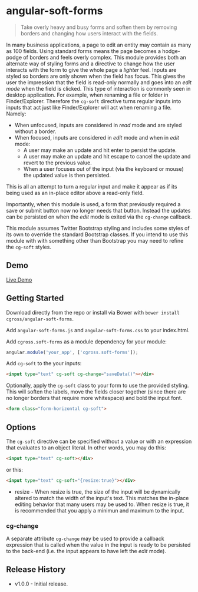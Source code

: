 # angular-soft-forms

> Take overly heavy and busy forms and soften them by removing borders and changing how users interact with the fields.

In many business applications, a page to edit an entity may contain as many as 100 fields.  Using standard forms means the page becomes a hodge-podge of borders and feels overly complex.  This module provides both an alternate way of styling forms and a directive to change how the user interacts with the form to give the whole page a _lighter_ feel.  Inputs are styled so borders are only shown when the field has focus.  This gives the user the impression that the field is read-only normally and goes into an _edit mode_ when the field is clicked.  This type of interaction is commonly seen in desktop application.  For example, when renaming a file or folder in Finder/Explorer.  Therefore the `cg-soft` directive turns regular inputs into inputs that act just like Finder/Explorer will act when renaming a file.  Namely:

* When unfocused, inputs are considered in _read_ mode and are styled without a border.
* When focused, inputs are considered in _edit_ mode and when in _edit_ mode:
	* A user may make an update and hit enter to persist the update.
	* A user may make an update and hit escape to cancel the update and revert to the previous value.
	* When a user focuses out of the input (via the keyboard or mouse) the updated value is then persisted.

This is all an attempt to turn a regular input and make it appear as if its being used as an in-place editor above a read-only field.

Importantly, when this module is used, a form that previously required a save or submit button now no longer needs that button.  Instead the updates can be persisted on when the _edit_ mode is exited via the `cg-change` callback.

This module assumes Twitter Bootstrap styling and includes some styles of its own to override the standard Bootstrap classes.  If you intend to use this module with with something other than Bootstrap you may need to refine the `cg-soft` styles.

## Demo

[Live Demo](http://cgross.github.io/angular-soft-forms/demo)

## Getting Started

Download directly from the repo or install via Bower with `bower install cgross/angular-soft-forms`.

Add `angular-soft-forms.js` and `angular-soft-forms.css` to your index.html.  

Add `cgross.soft-forms` as a module dependency for your module:

```js
angular.module('your_app', ['cgross.soft-forms']);
```

Add `cg-soft` to the your inputs:

```html
<input type="text" cg-soft cg-change="saveData()"></div>
```

Optionally, apply the `cg-soft` class to your form to use the provided styling.  This will soften the labels, move the fields closer together (since there are no longer borders that require more whitespace) and bold the input font.

```html
<form class="form-horizontal cg-soft">
```

## Options

The `cg-soft` directive can be specified without a value or with an expression that evaluates to an object literal.  In other words, you may do this:

```html
<input type="text" cg-soft></div>
```

or this:

```html
<input type="text" cg-soft="{resize:true}"></div>
```

* resize - When resize is true, the size of the input will be dynamically altered to match the width of the input's text. This matches the in-place editing behavior that many users may be used to.  When resize is true, it is recommended that you apply a minimun and maximum to the input.

### cg-change

A separate attribute `cg-change` may be used to provide a callback expression that is called when the value in the input is ready to be persisted to the back-end (i.e. the input appears to have left the _edit_ mode).

## Release History

 * v1.0.0 - Initial release. 
